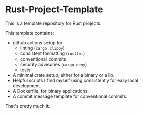 # Rust-Project-Template

This is a template repository for Rust projects.

This template contains:
* github actions setup for
    * linting (`cargo clippy`)
    * consistent formatting (`rustfmt`)
    * conventional commits
    * security advisories (`cargo deny`)
    * tests
* A minimal crate setup, either for a binary or a lib.
* Helpful scripts I find myself using consistently for easy local development.
* A Dockerfile, for binary applications.
* A commit message template for conventional commits.

That's pretty much it.